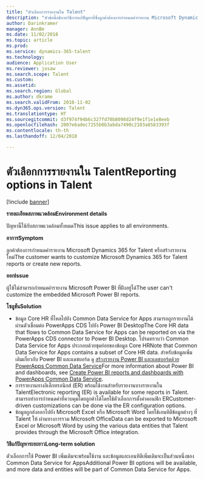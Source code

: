 ```yaml
---
title: "ตัวเลือกการรายงานใน Talent"
description: "หัวข้อนี้อธิบายวิธีการแก้ปัญหาที่ซึ่งลูกค้าต้องการกำหนดค่ารายงาน Microsoft Dynamics 365 for Talent หรือสร้างรายงานใหม่"
author: Darinkramer
manager: AnnBe
ms.date: 11/02/2018
ms.topic: article
ms.prod: 
ms.service: dynamics-365-talent
ms.technology: 
audience: Application User
ms.reviewer: josaw
ms.search.scope: Talent
ms.custom: 
ms.assetid: 
ms.search.region: Global
ms.author: dkrame
ms.search.validFrom: 2018-11-02
ms.dyn365.ops.version: Talent
ms.translationtype: HT
ms.sourcegitcommit: d3f974f94b6c327fd70b8098d24f9e1f1e1e8eeb
ms.openlocfilehash: 2007e6adec7255b0b3abda7490c2103a8583393f
ms.contentlocale: th-th
ms.lasthandoff: 12/04/2018

---
```


# <a name="reporting-options-in-talent"></a><span data-ttu-id="3faea-103">ตัวเลือกการรายงานใน Talent</span><span class="sxs-lookup"><span data-stu-id="3faea-103">Reporting options in Talent</span></span>

[!include [banner](includes/banner.md)]

<span data-ttu-id="3faea-104">**รายละเอียดสภาพแวดล้อม**</span><span class="sxs-lookup"><span data-stu-id="3faea-104">**Environment details**</span></span>

<span data-ttu-id="3faea-105">ปัญหานี้ใช้กับสภาพแวดล้อมทั้งหมด</span><span class="sxs-lookup"><span data-stu-id="3faea-105">This issue applies to all environments.</span></span>

<span data-ttu-id="3faea-106">**อาการ**</span><span class="sxs-lookup"><span data-stu-id="3faea-106">**Symptom**</span></span>

<span data-ttu-id="3faea-107">ลูกค้าต้องการกำหนดค่ารายงาน Microsoft Dynamics 365 for Talent หรือสร้างรายงานใหม่</span><span class="sxs-lookup"><span data-stu-id="3faea-107">The customer wants to customize Microsoft Dynamics 365 for Talent reports or create new reports.</span></span>

<span data-ttu-id="3faea-108">**ออก**</span><span class="sxs-lookup"><span data-stu-id="3faea-108">**Issue**</span></span>

<span data-ttu-id="3faea-109">ผู้ใช้ไม่สามารถกำหนดค่ารายงาน Microsoft Power BI ที่ฝังอยู่ได้</span><span class="sxs-lookup"><span data-stu-id="3faea-109">The user can't customize the embedded Microsoft Power BI reports.</span></span>

<span data-ttu-id="3faea-110">**โซลูชัน**</span><span class="sxs-lookup"><span data-stu-id="3faea-110">**Solution**</span></span>

- <span data-ttu-id="3faea-111">ข้อมูล Core HR ที่ไหลไปยัง Common Data Service for Apps สามารถถูกรายงานได้ ผ่านตัวเชื่อมต่อ PowerApps CDS ไปยัง Power BI Desktop</span><span class="sxs-lookup"><span data-stu-id="3faea-111">The Core HR data that flows to Common Data Service for Apps can be reported on via the PowerApps CDS connector to Power BI Desktop.</span></span> <span data-ttu-id="3faea-112">โปรดทราบว่า Common Data Service for Apps ประกอบด้วยชุดย่อยของข้อมูล Core HR</span><span class="sxs-lookup"><span data-stu-id="3faea-112">Note that Common Data Service for Apps contains a subset of Core HR data.</span></span> <span data-ttu-id="3faea-113">สำหรับข้อมูลเพิ่มเติมเกี่ยวกับ Power BI และแดชบอร์ด ดู [สร้างรายงาน Power BI และแดชบอร์ดด้วย PowerApps Common Data Service](https://powerapps.microsoft.com/en-us/blog/cdsconnectortopowerbi)</span><span class="sxs-lookup"><span data-stu-id="3faea-113">For more information about Power BI and dashboards, see [Create Power BI reports and dashboards with PowerApps Common Data Service](https://powerapps.microsoft.com/en-us/blog/cdsconnectortopowerbi).</span></span>
- <span data-ttu-id="3faea-114">การรายงานทางอิเล็กทรอนิกส์ (ER) พร้อมใช้งานสำหรับรายงานบางรายงานใน Talent</span><span class="sxs-lookup"><span data-stu-id="3faea-114">Electronic reporting (ER) is available for some reports in Talent.</span></span> <span data-ttu-id="3faea-115">สามารถทำการกำหนดค่าที่ควบคุมโดยลูกค้าได้โดยใช้ตัวเลือกการตั้งค่าคอนฟิก ER</span><span class="sxs-lookup"><span data-stu-id="3faea-115">Customer-driven customizations can be done via the ER configuration options.</span></span>
- <span data-ttu-id="3faea-116">ข้อมูลถูกส่งออกไปยัง Microsoft Excel หรือ Microsoft Word โดยใช้เอนทิตีข้อมูลต่างๆ ที่ Talent ให้ ผ่านทางการรวม Microsoft Office</span><span class="sxs-lookup"><span data-stu-id="3faea-116">Data can be exported to Microsoft Excel or Microsoft Word by using the various data entities that Talent provides through the Microsoft Office integration.</span></span>

<span data-ttu-id="3faea-117">**วิธีแก้ปัญหาระยะยาว**</span><span class="sxs-lookup"><span data-stu-id="3faea-117">**Long-term solution**</span></span>

<span data-ttu-id="3faea-118">ตัวเลือกการใช้ Power BI เพิ่มเติมจะพร้อมใช้งาน และข้อมูลและเอนทิตีเพิ่มเติมจะเป็นส่วนหนึ่งของ Common Data Service for Apps</span><span class="sxs-lookup"><span data-stu-id="3faea-118">Additional Power BI options will be available, and more data and entities will be part of Common Data Service for Apps.</span></span>


